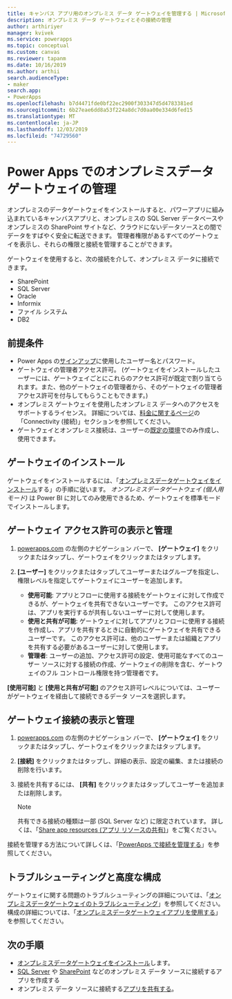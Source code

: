 ```yaml
---
title: キャンバス アプリ用のオンプレミス データ ゲートウェイを管理する | Microsoft Docs
description: オンプレミス データ ゲートウェイとその接続の管理
author: arthiriyer
manager: kvivek
ms.service: powerapps
ms.topic: conceptual
ms.custom: canvas
ms.reviewer: tapanm
ms.date: 10/16/2019
ms.author: arthii
search.audienceType:
- maker
search.app:
- PowerApps
ms.openlocfilehash: b7d4471fde0bf22ec2900f303347d5d4783381ed
ms.sourcegitcommit: 6b27eae6dd8a53f224a8dc7d0aa00e334d6fed15
ms.translationtype: MT
ms.contentlocale: ja-JP
ms.lasthandoff: 12/03/2019
ms.locfileid: "74729560"
---
```

# <a name="manage-an-on-premises-data-gateway-in-power-apps"></a>Power Apps でのオンプレミスデータゲートウェイの管理

オンプレミスのデータゲートウェイをインストールすると、パワーアプリに組み込まれているキャンバスアプリと、オンプレミスの SQL Server データベースやオンプレミスの SharePoint サイトなど、クラウドにないデータソースとの間でデータをすばやく安全に転送できます。 管理者権限があるすべてのゲートウェイを表示し、それらの権限と接続を管理することができます。

ゲートウェイを使用すると、次の接続を介して、オンプレミス データに接続できます。

* SharePoint
* SQL Server
* Oracle
* Informix
* ファイル システム
* DB2

## <a name="prerequisites"></a>前提条件

* Power Apps の[サインアップ](../signup-for-powerapps.md)に使用したユーザー名とパスワード。
* ゲートウェイの管理者アクセス許可。 (ゲートウェイをインストールしたユーザーには、ゲートウェイごとにこれらのアクセス許可が既定で割り当てられます。また、他のゲートウェイの管理者から、そのゲートウェイの管理者アクセス許可を付与してもらうこともできます。)
* オンプレミス ゲートウェイを使用したオンプレミス データへのアクセスをサポートするライセンス。 詳細については、[料金に関するページ](https://powerapps.microsoft.com/pricing/)の「Connectivity (接続)」セクションを参照してください。
* ゲートウェイとオンプレミス接続は、ユーザーの[既定の環境](working-with-environments.md)でのみ作成し、使用できます。

## <a name="install-a-gateway"></a>ゲートウェイのインストール

ゲートウェイをインストールするには、「[オンプレミスデータゲートウェイをインストール](/data-integration/gateway/service-gateway-install)する」の手順に従います。 _オンプレミスデータゲートウェイ (個人用モード)_ は Power BI に対してのみ使用できるため、ゲートウェイを標準モードでインストールします。

## <a name="view-and-manage-gateway-permissions"></a>ゲートウェイ アクセス許可の表示と管理

1. [powerapps.com](https://make.powerapps.com?utm_source=padocs&utm_medium=linkinadoc&utm_campaign=referralsfromdoc) の左側のナビゲーション バーで、 **[ゲートウェイ]** をクリックまたはタップし、ゲートウェイをクリックまたはタップします。

2. **[ユーザー]** をクリックまたはタップしてユーザーまたはグループを指定し、権限レベルを指定してゲートウェイにユーザーを追加します。

   * **使用可能**: アプリとフローに使用する接続をゲートウェイに対して作成できるが、ゲートウェイを共有できないユーザーです。 このアクセス許可は、アプリを実行するが共有しないユーザーに対して使用します。
   * **使用と共有が可能**: ゲートウェイに対してアプリとフローに使用する接続を作成し、アプリを共有するときに自動的にゲートウェイを共有できるユーザーです。 このアクセス許可は、他のユーザーまたは組織とアプリを共有する必要があるユーザーに対して使用します。
   * **管理者**: ユーザーの追加、アクセス許可の設定、使用可能なすべてのユーザー ソースに対する接続の作成、ゲートウェイの削除を含む、ゲートウェイのフル コントロール権限を持つ管理者です。

**[使用可能]** と **[使用と共有が可能]** のアクセス許可レベルについては、ユーザーがゲートウェイを経由して接続できるデータ ソースを選択します。

## <a name="view-and-manage-gateway-connections"></a>ゲートウェイ接続の表示と管理

1. [powerapps.com](https://make.powerapps.com?utm_source=padocs&utm_medium=linkinadoc&utm_campaign=referralsfromdoc) の左側のナビゲーション バーで、 **[ゲートウェイ]** をクリックまたはタップし、ゲートウェイをクリックまたはタップします。

2. **[接続]** をクリックまたはタップし、詳細の表示、設定の編集、または接続の削除を行います。

3. 接続を共有するには、 **[共有]** をクリックまたはタップしてユーザーを追加または削除します。

    > [!NOTE]
   > 共有できる接続の種類は一部 (SQL Server など) に限定されています。 詳しくは、「[Share app resources (アプリ リソースの共有)](share-app-resources.md)」をご覧ください。

接続を管理する方法について詳しくは、「[PowerApps で接続を管理する](add-manage-connections.md)」を参照してください。

## <a name="troubleshooting-and-advanced-configuration"></a>トラブルシューティングと高度な構成

ゲートウェイに関する問題のトラブルシューティングの詳細については、「[オンプレミスデータゲートウェイのトラブルシューティング](/data-integration/gateway/service-gateway-tshoot)」を参照してください。 構成の詳細については、「[オンプレミスデータゲートウェイアプリを使用する](/data-integration/gateway/service-gateway-app)」を参照してください。

## <a name="next-steps"></a>次の手順

* [オンプレミスデータゲートウェイをインストール](/data-integration/gateway/service-gateway-install)します。
* [SQL Server](connections/connection-azure-sqldatabase.md) や [SharePoint](connections/connection-sharepoint-online.md) などのオンプレミス データ ソースに接続するアプリを作成する
* オンプレミス データ ソースに接続する[アプリを共有する](share-app.md)。
